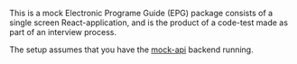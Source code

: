 This is a mock Electronic Programe Guide (EPG) package consists of a single screen React-application, and is the product of a code-test made as part of an interview process.

The setup assumes that you have the [mock-api](https://github.com/NoriginMedia/mock-api/tree/cloudberry) backend running.

